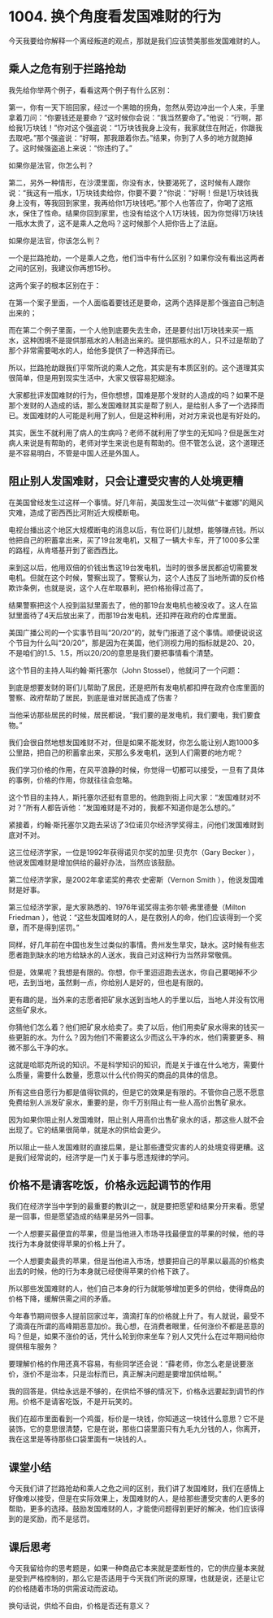 # 1004. 换个角度看发国难财的行为
今天我要给你解释一个离经叛道的观点，那就是我们应该赞美那些发国难财的人。
## 乘人之危有别于拦路抢劫
我先给你举两个例子，看看这两个例子有什么区别：

第一，你有一天下班回家，经过一个黑暗的拐角，忽然从旁边冲出一个人来，手里拿着刀问：“你要钱还是要命？”这时候你会说：“我当然要命了。”他说：“行啊，那给我1万块钱！”你对这个强盗说：“1万块钱我身上没有，我家就住在附近，你跟我去取吧。”那个强盗说：“好啊，那我跟着你去。”结果，你到了人多的地方就跑掉了。这时候强盗追上来说：“你违约了。”

如果你是法官，你怎么判？

第二，另外一种情形，在沙漠里面，你没有水，快要渴死了，这时候有人跟你说：“我这有一瓶水，1万块钱卖给你，你要不要？”你说：“好啊！但是1万块钱我身上没有，等我回到家里，我再给你1万块钱吧。”那个人也答应了，你喝了这瓶水，保住了性命。结果你回到家里，也没有给这个人1万块钱，因为你觉得1万块钱一瓶水太贵了，这不是乘人之危吗？这时候那个人把你告上了法庭。

如果你是法官，你该怎么判？

一个是拦路抢劫，一个是乘人之危，他们当中有什么区别？如果你没有看出这两者之间的区别，我建议你再想15秒。

这两个案子的根本区别在于：

在第一个案子里面，一个人面临着要钱还是要命，这两个选择是那个强盗自己制造出来的；

而在第二个例子里面，一个人他到底要失去生命，还是要付出1万块钱来买一瓶水，这种困境不是提供那瓶水的人制造出来的。提供那瓶水的人，只不过是帮助了那个非常需要喝水的人，给他多提供了一种选择而已。

所以，拦路抢劫跟我们平常所说的乘人之危，其实是有本质区别的。这个道理其实很简单，但是用到现实生活中，大家又很容易犯糊涂。

大家都批评发国难财的行为，但你想想，国难是那个发财的人造成的吗？如果不是那个发财的人造成的话，那么发国难财其实是帮了别人，是给别人多了一个选择而已。发国难财的人可能是利用了别人，但是这种利用，对对方来说也是有好处的。

其实，医生不就利用了病人的生病吗？老师不就利用了学生的无知吗？但是医生对病人来说是有帮助的，老师对学生来说也是有帮助的。但不管怎么说，这个道理还是不容易明白，不管是中国人还是外国人。
## 阻止别人发国难财，只会让遭受灾害的人处境更糟
在美国曾经发生过这样一个事情。好几年前，美国发生过一次叫做“卡崔娜”的飓风灾难，造成了密西西比河附近大规模断电。

电视台播出这个地区大规模断电的消息以后，有位哥们儿就想，能够赚点钱。所以他把自己的积蓄拿出来，买了19台发电机，又租了一辆大卡车，开了1000多公里的路程，从肯塔基开到了密西西比。

来到这以后，他用双倍的价钱出售这19台发电机，当时的很多居民都迫切需要发电机。但就在这个时候，警察出现了。警察认为，这个人违反了当地所谓的反价格欺诈条例，也就是说，这个人在牟取暴利，把价格抬得过高了。

结果警察把这个人投到监狱里面去了，他的那19台发电机也被没收了。这人在监狱里面待了4天后放出来了，而那19台发电机，还扣押在政府的仓库里面。

美国广播公司的一个实事节目叫“20/20”的，就专门报道了这个事情。顺便说说这个节目为什么叫“20/20”，那是因为在美国，他们测视力用的指标就是20、20，不是咱们的1.5、1.5，所以20/20的意思是我们要把事情看个清楚。

这个节目的主持人叫约翰·斯托塞尔（John Stossel），他就问了一个问题：

到底是想要发财的哥们儿帮助了居民，还是把所有发电机都扣押在政府仓库里面的警察、政府帮助了居民，到底是谁对居民造成了伤害？

当他采访那些居民的时候，居民都说，“我们要的是发电机，我们要电，我们要食物。”

我们会很自然地想发国难财不对，但是如果不能发财，你怎么能让别人跑1000多公里路，把自己的积蓄拿出来，买那么多发电机，送到人们需要的地方呢？

我们学习价格的作用，在风平浪静的时候，你觉得一切都可以接受，一旦有了具体的事例，价格的作用，你就往往会忽略。

这个节目的主持人，斯托塞尔还挺有意思的。他跑到街上问大家：“发国难财对不对？”所有人都告诉他：“发国难财是不对的，我都不知道你是怎么想的。”

紧接着，约翰·斯托塞尔又跑去采访了3位诺贝尔经济学奖得主，问他们发国难财到底对不对。

这三位经济学家，一位是1992年获得诺贝尔奖的加里·贝克尔（Gary Becker ），他说发国难财是增加供给的最好办法，当然应该鼓励。

第二位经济学家，是2002年拿诺奖的弗农·史密斯（Vernon Smith ），他说发国难财是好事。

第三位经济学家，是大家熟悉的、1976年诺奖得主弥尔顿·弗里德曼（Milton Friedman ），他说：“这些发国难财的人，是在救别人的命，他们应该得到一个奖章，而不是得到惩罚。”

同样，好几年前在中国也发生过类似的事情。贵州发生旱灾，缺水。这时候有些志愿者跑到缺水的地方给缺水的人送水，我自己对这种行为当然非常敬佩。

但是，效果呢？我想是有限的。你想，你千里迢迢跑去送水，你自己要喝掉不少吧，去到当地，虽然剩一点，你给别人是好的，但也是有限的。

更有趣的是，当外来的志愿者把矿泉水送到当地人的手里以后，当地人并没有饮用这些矿泉水。

你猜他们怎么着？他们把矿泉水给卖了。卖了以后，他们用卖矿泉水得来的钱买一些更脏的水。为什么？因为他们不需要这么少而这么干净的水，他们需要更多、稍微不那么干净的水。

这就是哈耶克所说的知识。不是科学知识的知识，而是关于谁在什么地方，需要什么质量，需要什么数量，愿意以什么代价购买的商品的具体的信息。

所有这些自愿行为都是值得钦佩的，但是它的效果是有限的。不管你自己愿不愿意免费给别人派发矿泉水，重要的是，你千万别阻止有一些人高价出售矿泉水。

因为如果你阻止别人发国难财，阻止别人用高价出售矿泉水的话，那这些人就不会出现了。它的结果很简单，就是水的供给会更少。

所以阻止一些人发国难财的直接后果，是让那些遭受灾害的人的处境变得更糟。这是我们经常说的，经济学是一门关于事与愿违规律的学问。
## 价格不是请客吃饭，价格永远起调节的作用
我们在经济学当中学到的最重要的教训之一，就是要把愿望和结果分开来看。愿望是一回事，但是愿望造成的结果是另外一回事。

一个人想要买最便宜的苹果，但是当他进入市场寻找最便宜的苹果的时候，他的寻找行为本身就使得苹果的价格上升了。

一个人想要卖最贵的苹果，但是当他进入市场，想要把自己的苹果以最高的价格卖出去的时候，他的行为本身就已经使得苹果的价格下跌了。

所以那些发国难财的人，他们自己本身的行为就能够增加更多的供给，使得商品的价格下降，缓解供需之间的矛盾。

今年春节期间很多人提前回家过年，滴滴打车的价格就上升了。有人就说，最受不了滴滴在所谓的高峰期恶意加价。我心想，在消费者眼里，任何涨价不都是恶意的吗？但是，如果不涨价的话，凭什么轮到你来坐车？别人又凭什么在过年期间给你提供租车服务？

要理解价格的作用还真不容易，有些同学还会说：“薛老师，你怎么老是说要涨价，涨价不是治本，只是治标而已，真正解决问题是要增加供给啊。”

我的回答是，供给永远是不够的，在供给不够的情况下，价格永远要起到调节的作用。价格不是请客吃饭，不是开玩笑的。

我们在超市里面看到一个鸡蛋，标价是一块钱，你知道这一块钱什么意思？它不是装饰，它的意思很清楚，它是在说，那些口袋里面只有九毛九分钱的人，你离开，我在这里是等待那些口袋里面有一块钱的人。
## 课堂小结
今天我们讲了拦路抢劫和乘人之危之间的区别，我们讲了发国难财，我们在感情上好像难以接受，但是在实际效果上，发国难财的人，是给那些遭受灾害的人更多的帮助，更多的选择。鼓励发国难财的人，才能使问题得到更好的解决，他们应该得到的是奖励，而不是惩罚。

## 课后思考
今天我留给你的思考题是，如果一种商品它本来就是垄断性的，它的供应量本来就是受到严格控制的，那么它是否适用于今天我们所说的原理，也就是说，还是让它的价格随着市场的供需波动而波动。

换句话说，供给不自由，价格是否还有意义？